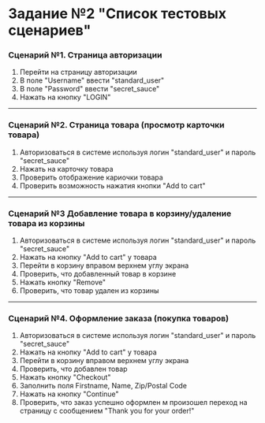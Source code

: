 # Задание №2 "Список тестовых сценариев"

### Сценарий №1. Страница авторизации  
1. Перейти на страницу авторизации
2. В поле "Username" ввести "standard_user"
3. В поле "Password" ввести "secret_sauce"
4. Нажать на кнопку "LOGIN"

---
### Сценарий №2. Страница товара (просмотр карточки товара) 
1. Авторизоваться в системе используя логин "standard_user" и пароль "secret_sauce"
2. Нажать на карточку товара 
3. Проверить отображение кариочки товара
4. Проверить возможность нажатия кнопки "Add to cart"

---
### Сценарий №3 Добавление товара в корзину/удаление товара из корзины  
1. Авторизоваться в системе используя логин "standard_user" и пароль "secret_sauce"
2. Нажать на кнопку "Add to cart" у товара 
3. Перейти в корзину вправом верхнем углу экрана
4. Проверить, что добавленный товар в корзине 
5. Нажать кнопку "Remove"
6. Проверить, что товар удален из корзины

---
### Сценарий №4. Оформление заказа (покупка товаров)
1. Авторизоваться в системе используя логин "standard_user" и пароль "secret_sauce"
2. Нажать на кнопку "Add to cart" у товара 
3. Перейти в корзину вправом верхнем углу экрана
4. Проверить, что добавлен товар 
5. Нажать кнопку "Checkout"
6. Заполнить поля Firstname, Name, Zip/Postal Code
7. Нажать на кнопку "Continue" 
8. Проверить, что заказ успешно оформлен м произошел переход на страницу с сообщением "Thank you for your order!"


